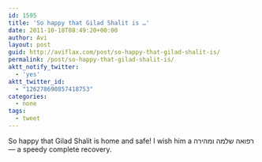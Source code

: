 ```yaml
---
id: 1595
title: 'So happy that Gilad Shalit is …'
date: 2011-10-18T08:49:20+00:00
author: Avi
layout: post
guid: http://aviflax.com/post/so-happy-that-gilad-shalit-is/
permalink: /post/so-happy-that-gilad-shalit-is/
aktt_notify_twitter:
  - 'yes'
aktt_twitter_id:
  - "126278690857418753"
categories:
  - none
tags:
  - tweet
---
```

So happy that Gilad Shalit is home and safe! I wish him a רפואה שלמה ומהירה — a speedy complete recovery.